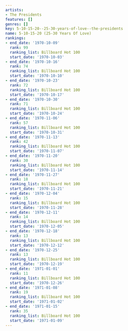 ```yaml
---
artists:
- The Presidents
features: []
genres: []
key: 5-10-15-20--25-30-years-of-love--the-presidents
name: 5-10-15-20 (25-30 Years Of Love)
rankings:
- end_date: '1970-10-09'
  rank: 99
  ranking_list: Billboard Hot 100
  start_date: '1970-10-03'
- end_date: '1970-10-16'
  rank: 74
  ranking_list: Billboard Hot 100
  start_date: '1970-10-10'
- end_date: '1970-10-23'
  rank: 72
  ranking_list: Billboard Hot 100
  start_date: '1970-10-17'
- end_date: '1970-10-30'
  rank: 71
  ranking_list: Billboard Hot 100
  start_date: '1970-10-24'
- end_date: '1970-11-06'
  rank: 57
  ranking_list: Billboard Hot 100
  start_date: '1970-10-31'
- end_date: '1970-11-13'
  rank: 42
  ranking_list: Billboard Hot 100
  start_date: '1970-11-07'
- end_date: '1970-11-20'
  rank: 30
  ranking_list: Billboard Hot 100
  start_date: '1970-11-14'
- end_date: '1970-11-27'
  rank: 18
  ranking_list: Billboard Hot 100
  start_date: '1970-11-21'
- end_date: '1970-12-04'
  rank: 15
  ranking_list: Billboard Hot 100
  start_date: '1970-11-28'
- end_date: '1970-12-11'
  rank: 14
  ranking_list: Billboard Hot 100
  start_date: '1970-12-05'
- end_date: '1970-12-18'
  rank: 13
  ranking_list: Billboard Hot 100
  start_date: '1970-12-12'
- end_date: '1970-12-25'
  rank: 13
  ranking_list: Billboard Hot 100
  start_date: '1970-12-19'
- end_date: '1971-01-01'
  rank: 11
  ranking_list: Billboard Hot 100
  start_date: '1970-12-26'
- end_date: '1971-01-08'
  rank: 19
  ranking_list: Billboard Hot 100
  start_date: '1971-01-02'
- end_date: '1971-01-15'
  rank: 35
  ranking_list: Billboard Hot 100
  start_date: '1971-01-09'
---
```


